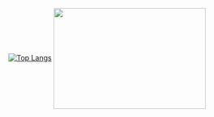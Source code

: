 [![Top Langs](https://github-readme-stats.vercel.app/api/top-langs/?username=Valraevn&layout=donut)](https://github.com/Valraevn/github-readme-stats)
<a href="https://github.com/Valraevn/github-readme-stats">
  <img height=200 width=300 align="center" src="https://github-readme-stats.vercel.app/api?username=anuraghazra" />
</a>
